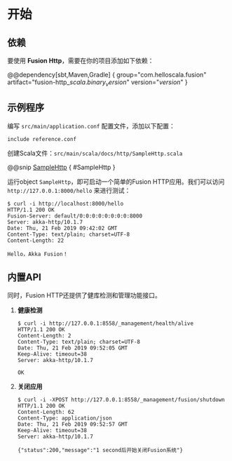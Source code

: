 # 开始

## 依赖

要使用 **Fusion Http**，需要在你的项目添加如下依赖：

@@dependency[sbt,Maven,Gradle] {
  group="com.helloscala.fusion"
  artifact="fusion-http_$scala.binary_version$"
  version="$version$"
}

## 示例程序

编写 `src/main/application.conf` 配置文件，添加以下配置：

```hocon
include reference.conf
```

创建Scala文件：`src/main/scala/docs/http/SampleHttp.scala`

@@snip [SampleHttp](../../scala/docs/http/SampleHttp.scala) { #SampleHttp }

运行object `SampleHttp`，即可启动一个简单的Fusion HTTP应用。我们可以访问 `http://127.0.0.1:8000/hello` 来进行测试：

```
$ curl -i http://localhost:8000/hello
HTTP/1.1 200 OK
Fusion-Server: default/0:0:0:0:0:0:0:0:8000
Server: akka-http/10.1.7
Date: Thu, 21 Feb 2019 09:42:02 GMT
Content-Type: text/plain; charset=UTF-8
Content-Length: 22

Hello，Akka Fusion！
```

## 内置API

同时，Fusion HTTP还提供了健库检测和管理功能接口。

1. **健康检测**
    
    ```
    $ curl -i http://127.0.0.1:8558/_management/health/alive
    HTTP/1.1 200 OK
    Content-Length: 2
    Content-Type: text/plain; charset=UTF-8
    Date: Thu, 21 Feb 2019 09:52:05 GMT
    Keep-Alive: timeout=38
    Server: akka-http/10.1.7
    
    OK
    ```

2. **关闭应用** 
    
    ```
    $ curl -i -XPOST http://127.0.0.1:8558/_management/fusion/shutdown
    HTTP/1.1 200 OK
    Content-Length: 62
    Content-Type: application/json
    Date: Thu, 21 Feb 2019 09:52:57 GMT
    Keep-Alive: timeout=38
    Server: akka-http/10.1.7
    
    {"status":200,"message":"1 second后开始关闭Fusion系统"}
    ```
